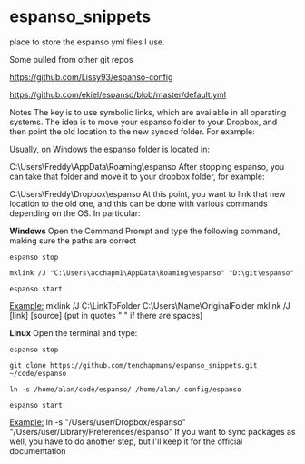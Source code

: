 # **espanso_snippets**
place to store the espanso yml files I use.   

Some pulled from other git repos

https://github.com/Lissy93/espanso-config

https://github.com/ekiel/espanso/blob/master/default.yml

Notes
The key is to use symbolic links, which are available in all operating systems. The idea is to move your espanso folder to your Dropbox, and then point the old location to the new synced folder. For example:

Usually, on Windows the espanso folder is located in:

C:\Users\Freddy\AppData\Roaming\espanso
After stopping espanso, you can take that folder and move it to your dropbox folder, for example:

C:\Users\Freddy\Dropbox\espanso
At this point, you want to link that new location to the old one, and this can be done with various commands depending on the OS. In particular:

**Windows**
Open the Command Prompt and type the following command, making sure the paths are correct

`espanso stop`

`mklink /J "C:\Users\acchapm1\AppData\Roaming\espanso" "D:\git\espanso"`

`espanso start`

<u>Example:</u>
mklink /J C:\LinkToFolder C:\Users\Name\OriginalFolder
mklink /J  [link] [source]  (put in quotes " " if there are spaces)

**Linux**
Open the terminal and type:

`espanso stop` 

`git clone https://github.com/tenchapmans/espanso_snippets.git ~/code/espanso`

`ln -s /home/alan/code/espanso/ /home/alan/.config/espanso`

`espanso start`

<u>Example:</u>
ln -s "/Users/user/Dropbox/espanso" "/Users/user/Library/Preferences/espanso"
If you want to sync packages as well, you have to do another step, but I'll keep it for the official documentation
